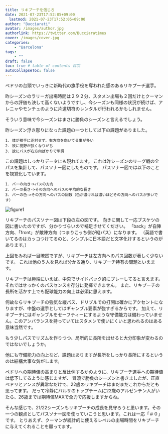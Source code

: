 ```yaml
---
title: リキプーチを信じろ
date: 2021-07-23T17:52:05+09:00
　lastmod: 2021-07-23T17:52:05+09:00
author: "Bucciarati"
avatar: /images/author.jpg
authorlink: https://twitter.com/Bucciaratimes
cover: /images/cover.jpg
categories:
    - "Barcelona"
tags: 
    - ""
draft: false
toc: true # table of contents 目次
autoCollapseToc: false
---
```


ペドリの台頭でいっきに新時代の旗手役を奪われた感のあるリキプーチ選手。

昨シーズンのラリーガ出場時間は２９２分、スタメン出場も２回だけとクーマンからの評価も決して高くないようですし、今シーズンも同様の状況が続けば、アレニャやモンチュのように片道切符のレンタルが行われるかもしれません。

そういう意味で今シーズンはまさに勝負のシーズンと言えるでしょう。

昨シーズン浮き彫りになった課題の一つとして以下の課題がありました。
```
1. 体が相手に正対せず、右方向を向いてる事が多い
2. 故に視野が狭くなりがち
3. 故にパスが右方向ばかりで単調
```

この課題はしっかりデータにも現れてます。
これは昨シーズンのリーグ戦の全パスを集計して、パスソナー図にしたものです。
パスソナー図では以下のことを視覚化しています。

```
1. バーの向きｰ>パスの方向
2. バーの長さ->その方向へのパスの平均的な長さ
3. バーの色->その方向へのパスの回数（色が濃ければ濃いほどその方向へのパスが多いです）
```

![figure1](/images/report/riqui1.png) 

リキプーチのパスソナー図は下段の左の図です。
向きに関して一応ブスケツの図に書いたのですが、分かりづらいので補足させてください。
「back」が自陣方向、「front」が敵陣方向（つまりこっち側が縦パス）になります。
（英語で書いてるのはカッコつけてるのと、シンプルに日本語だと文字化けするというのがあります。）

上図をみれば一目瞭然ですが、リキプーチは左方向へのパス回数が著しく少ないです。
これは他の５人を見れば分かる通り、リキプーチ特有の問題といえます。

リキプーチは極端にいえば、中央でサイドバック的にプレーしてると言えます。それではせっかくのパスセンスを存分に発揮できません。
また、リキプーチの長所を活かす上でも配球能力の向上は必須に思えます。

何故ならリキプーチの強気な縦パス、ドリブルでの打開は確かにアクセントになりますが、中盤の選手としてはギャンブル要素が強すぎるからです。
加えて、リキプーチにはギャンブルをセーフティーにするような守備能力は備わっていません。このアンバランスを持っていてはスタメンで使いにくいと思われるのはある意味当然です。

もう少しパスでリズムを作りつつ、局所的に長所を出せると大分印象が変わるのではないでしょうか。

他にも守備能力の向上など、課題はありますが長所をしっかり長所にするというのは結構大事な気がします。




ペドリへの期待値の高まりと反比例するかのように、リキプーチ選手への期待値は低下してるように感じますが、
冒頭で勝負のシーズンと書きましたが、正直ペドリとアンスが異常なだけで、22歳のリキプーチはまだまだこれからだとも思ってます。
だって冷静にバルサのトップチームに22歳のアルゼンチン人がいたら、26歳までは期待値MAXで全力で応援しますからね。

そんな感じで、21/22シーズンもリキプーチの成長を見守ろうと思います。その一つの観点としてパスソナー図を使っていこうと思います。これは一応「＃０」です。
とりあえず、クーマンが統計的に使えるレベルの出場時間をリキプーチに与えてくれることを願ってます。


